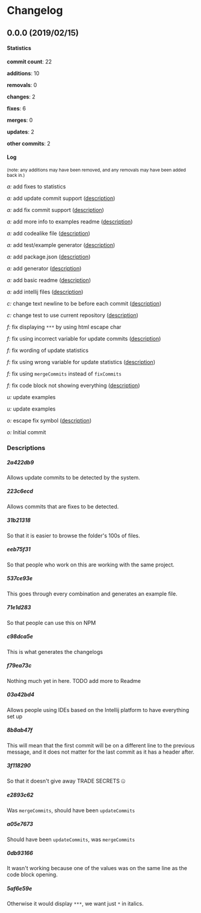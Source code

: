 # Changelog
## 0.0.0 (2019/02/15)
#### Statistics
**commit count**: 22

**additions**: 10

**removals**: 0

**changes**: 2

**fixes**: 6

**merges**: 0

**updates**: 2

**other commits**: 2

#### Log
<small>(note: any additions may have been removed, and any removals may have been added back in.)</small>

*a:* add fixes to statistics

*a:* add update commit support ([description](#2a422db9-11))

*a:* add fix commit support ([description](#223c6ecd-11))

*a:* add more info to examples readme ([description](#31b21318-11))

*a:* add codealike file ([description](#eeb75f31-11))

*a:* add test/example generator ([description](#537ce93e-11))

*a:* add package.json ([description](#71e1d283-11))

*a:* add generator ([description](#c98dca5e-11))

*a:* add basic readme ([description](#f79ea73c-11))

*a:* add intellij files ([description](#03a42bd4-11))

*c:* change text newline to be before each commit ([description](#8b8ab47f-11))

*c:* change test to use current repository ([description](#3f118290-11))

*f:* fix displaying `***` by using html escape char

*f:* fix using incorrect variable for update commits ([description](#e2893c62-11))

*f:* fix wording of update statistics

*f:* fix using wrong variable for update statistics ([description](#a05e7673-11))

*f:* fix using `mergeCommits` instead of `fixCommits`

*f:* fix code block not showing everything ([description](#0db93166-11))

*u:* update examples

*u:* update examples

*o:* escape fix symbol ([description](#5af6e59e-11))

*o:* Initial commit
### Descriptions
##### 2a422db9
Allows update commits to be detected by the system.
##### 223c6ecd
Allows commits that are fixes to be detected.
##### 31b21318
So that it is easier to browse the folder's 100s of files.
##### eeb75f31
So that people who work on this are working with the same project.
##### 537ce93e
This goes through every combination and generates an example file.
##### 71e1d283
So that people can use this on NPM
##### c98dca5e
This is what generates the changelogs
##### f79ea73c
Nothing much yet in here. TODO add more to Readme
##### 03a42bd4
Allows people using IDEs based on the Intellij platform to have everything set up
##### 8b8ab47f
This will mean that the first commit will be on a different line to the previous message, and it does not matter for the last commit as it has a header after.
##### 3f118290
So that it doesn't give away TRADE SECRETS 🤐
##### e2893c62
Was `mergeCommits`, should have been `updateCommits`
##### a05e7673
Should have been `updateCommits`, was `mergeCommits`
##### 0db93166
It wasn't working because one of the values was on the same line as the code block opening.
##### 5af6e59e
Otherwise it would display `***`, we want just `*` in italics.
